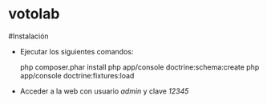 votolab
=======

#Instalación
- Ejecutar los siguientes comandos:

    php composer.phar install
    php app/console doctrine:schema:create
    php app/console doctrine:fixtures:load


- Acceder a la web con usuario *admin* y clave *12345*